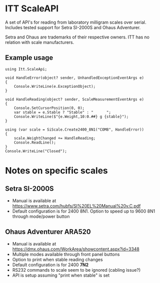 # ITT ScaleAPI

A set of API's for reading from laboratory milligram scales over serial.  Includes 
tested support for Setra SI-2000S and Ohaus Adventurer.

Setra and Ohaus are trademarks of their respective owners.  ITT has no relation 
with scale manufacturers.

## Example usage

    using Itt.ScaleApi;

    void HandleError(object? sender, UnhandledExceptionEventArgs e)
    {
        Console.WriteLine(e.ExceptionObject);
    }

    void HandleReading(object? sender, ScaleMeasurementEventArgs e)
    {
        Console.SetCursorPosition(0, 0);
        var stable = e.Stable ? "Stable" : "      ";
        Console.WriteLine($"{e.Weight,10:0.##} g {stable}");
    }

    using (var scale = SiScale.Create2400_8N1("COM8", HandleError))
    {
        scale.WeightChanged += HandleReading;
        Console.ReadLine();
    }
    Console.WriteLine("Closed");

# Notes on specific scales

## Setra SI-2000S
* Manual is available at https://www.setra.com/hubfs/SI%20EL%20Manual%20v.C.pdf
* Default configuration is for 2400 8N1.  Option to speed up to 9600 8N1 through mode/power button

## Ohaus Adventurer ARA520
* Manual is available at https://dmx.ohaus.com/WorkArea/showcontent.aspx?id=3348
* Multiple modes available through front panel buttons
 * Option to print when stable reading changes
* Default configuration is for 2400 **7N2**
* RS232 commands to scale seem to be ignored (cabling issue?)
* API is setup assuming "print when stable" is set